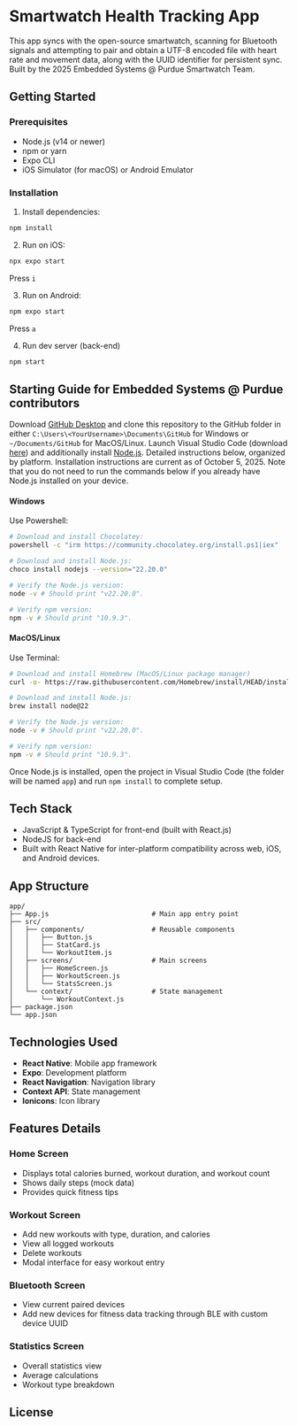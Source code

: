 # Smartwatch Health Tracking App

This app syncs with the open-source smartwatch, scanning for Bluetooth signals and attempting to pair and obtain a UTF-8 encoded file with heart rate and movement data, along with the UUID identifier for persistent sync. Built by the 2025 Embedded Systems @ Purdue Smartwatch Team.

## Getting Started

### Prerequisites

- Node.js (v14 or newer)
- npm or yarn
- Expo CLI
- iOS Simulator (for macOS) or Android Emulator

### Installation

1. Install dependencies:
```bash
npm install
```

2. Run on iOS:
```bash
npx expo start
```
Press `i`

3. Run on Android:
```bash
npm expo start
```
Press `a`

4. Run dev server (back-end)
```bash
npm start
```

## Starting Guide for Embedded Systems @ Purdue contributors
Download [GitHub Desktop](https://desktop.github.com/download/) and clone this repository to the GitHub folder in either `C:\Users\<YourUsername>\Documents\GitHub` for Windows or `~/Documents/GitHub` for MacOS/Linux.
Launch Visual Studio Code (download [here](https://code.visualstudio.com/)) and additionally install [Node.js](https://nodejs.org/en/download). Detailed instructions below, organized by platform. Installation instructions are current as of October 5, 2025. Note that you do not need to run the commands below if you already have Node.js installed on your device.

#### Windows
Use Powershell:
```bash
# Download and install Chocolatey:
powershell -c "irm https://community.chocolatey.org/install.ps1|iex"

# Download and install Node.js:
choco install nodejs --version="22.20.0"

# Verify the Node.js version:
node -v # Should print "v22.20.0".

# Verify npm version:
npm -v # Should print "10.9.3".
```

#### MacOS/Linux
Use Terminal:
```bash
# Download and install Homebrew (MacOS/Linux package manager)
curl -o- https://raw.githubusercontent.com/Homebrew/install/HEAD/install.sh | bash

# Download and install Node.js:
brew install node@22

# Verify the Node.js version:
node -v # Should print "v22.20.0".

# Verify npm version:
npm -v # Should print "10.9.3".
```

Once Node.js is installed, open the project in Visual Studio Code (the folder will be named `app`) and run `npm install` to complete setup.

## Tech Stack
- JavaScript & TypeScript for front-end (built with React.js)
- NodeJS for back-end
- Built with React Native for inter-platform compatibility across web, iOS, and Android devices.

## App Structure

```
app/
├── App.js                          # Main app entry point
├── src/
│   ├── components/                 # Reusable components
│   │   ├── Button.js
│   │   ├── StatCard.js
│   │   └── WorkoutItem.js
│   ├── screens/                    # Main screens
│   │   ├── HomeScreen.js
│   │   ├── WorkoutScreen.js
│   │   └── StatsScreen.js
│   └── context/                    # State management
│       └── WorkoutContext.js
├── package.json
└── app.json
```

## Technologies Used

- **React Native**: Mobile app framework
- **Expo**: Development platform
- **React Navigation**: Navigation library
- **Context API**: State management
- **Ionicons**: Icon library

## Features Details

### Home Screen
- Displays total calories burned, workout duration, and workout count
- Shows daily steps (mock data)
- Provides quick fitness tips

### Workout Screen
- Add new workouts with type, duration, and calories
- View all logged workouts
- Delete workouts
- Modal interface for easy workout entry

### Bluetooth Screen
- View current paired devices
- Add new devices for fitness data tracking through BLE with custom device UUID

### Statistics Screen
- Overall statistics view
- Average calculations
- Workout type breakdown

## License
